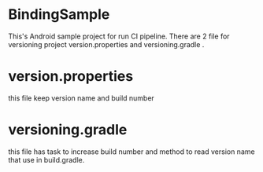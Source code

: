 # BindingSample
This's Android sample project for run CI pipeline.
There are 2 file for versioning project version.properties and versioning.gradle .
# version.properties 
this file keep version name and build number

# versioning.gradle
this file has task to increase build number and method to read version name that use in build.gradle.
